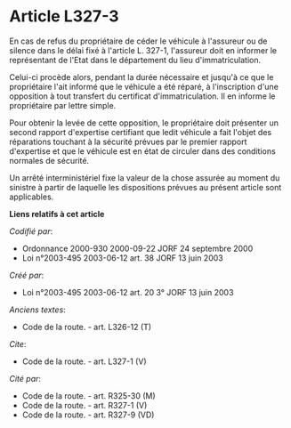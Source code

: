 # Article L327-3

En cas de refus du propriétaire de céder le véhicule à l'assureur ou de silence dans le délai fixé à l'article L. 327-1,
l'assureur doit en informer le représentant de l'Etat dans le département du lieu d'immatriculation.

Celui-ci procède alors, pendant la durée nécessaire et jusqu'à ce que le propriétaire l'ait informé que le véhicule a été
réparé, à l'inscription d'une opposition à tout transfert du certificat d'immatriculation. Il en informe le propriétaire par
lettre simple.

Pour obtenir la levée de cette opposition, le propriétaire doit présenter un second rapport d'expertise certifiant que ledit
véhicule a fait l'objet des réparations touchant à la sécurité prévues par le premier rapport d'expertise et que le véhicule
est en état de circuler dans des conditions normales de sécurité.

Un arrêté interministériel fixe la valeur de la chose assurée au moment du sinistre à partir de laquelle les dispositions
prévues au présent article sont applicables.

**Liens relatifs à cet article**

_Codifié par_:

  - Ordonnance 2000-930 2000-09-22 JORF 24 septembre 2000
  - Loi n°2003-495 2003-06-12 art. 38 JORF 13 juin 2003

_Créé par_:

  - Loi n°2003-495 2003-06-12 art. 20 3° JORF 13 juin 2003

_Anciens textes_:

  - Code de la route. - art. L326-12 (T)

_Cite_:

  - Code de la route. - art. L327-1 (V)

_Cité par_:

  - Code de la route. - art. R325-30 (M)
  - Code de la route. - art. R327-1 (V)
  - Code de la route. - art. R327-9 (VD)
